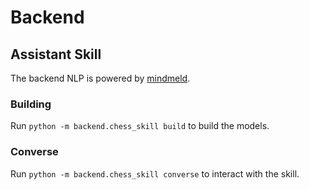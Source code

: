 # Backend

## Assistant Skill
The backend NLP is powered by [mindmeld](https://www.mindmeld.com/).

### Building
Run `python -m backend.chess_skill build` to build the models.

### Converse
Run `python -m backend.chess_skill converse` to interact with the skill.
